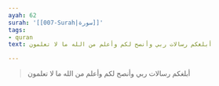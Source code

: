 ```yaml
---
ayah: 62
surah: '[[007-Surah|سورة]]'
tags:
- quran
text: أبلغكم رسالات ربي وأنصح لكم وأعلم من الله ما لا تعلمون

---
```

> أبلغكم رسالات ربي وأنصح لكم وأعلم من الله ما لا تعلمون
